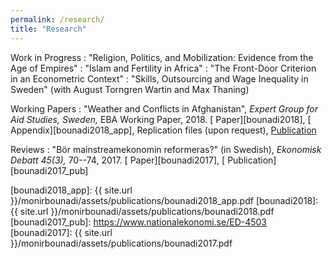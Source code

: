 ```yaml
---
permalink: /research/
title: "Research"
---
```


Work in Progress
  : "Religion, Politics, and Mobilization: Evidence from the Age of Empires"
  : "Islam and Fertility in Africa"
  : "The Front-Door Criterion in an Econometric Context"
  : "Skills, Outsourcing and Wage Inequality in Sweden" (with August Torngren Wartin and Max Thaning)
  
Working Papers
  : "Weather and Conflicts in Afghanistan", *Expert Group for Aid Studies, Sweden,*  EBA Working Paper, 2018. [<i class="fas fa-file-pdf"></i> Paper][bounadi2018], [<i class="fas fa-file-pdf"></i> Appendix][bounadi2018_app], Replication files (upon request), [<i class="fas fa-link"></i> Publication][bounadi2018_pub]
  
Reviews
  : "Bör mainstreamekonomin reformeras?" (in Swedish), *Ekonomisk Debatt 45(3),* 70--74, 2017. [<i class="fas fa-file-pdf"></i> Paper][bounadi2017], [<i class="fas fa-link"></i> Publication][bounadi2017_pub]


[bounadi2018_pub]: https://eba.se/rapporter/weather-and-conflicts-in-afghanistan/7035/
[bounadi2018_app]: {{ site.url }}/monirbounadi/assets/publications/bounadi2018_app.pdf
[bounadi2018]: {{ site.url }}/monirbounadi/assets/publications/bounadi2018.pdf
[bounadi2017_pub]: https://www.nationalekonomi.se/ED-4503
[bounadi2017]: {{ site.url }}/monirbounadi/assets/publications/bounadi2017.pdf
